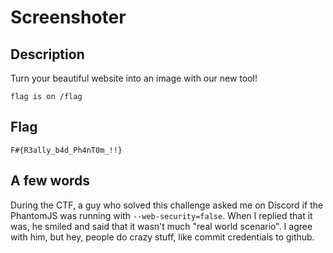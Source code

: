 # Screenshoter

## Description

Turn your beautiful website into an image with our new tool!

`flag is on /flag`

## Flag

    F#{R3ally_b4d_Ph4nT0m_!!}

## A few words

During the CTF, a guy who solved this challenge asked me on Discord if the PhantomJS was running with `--web-security=false`. When I replied that it was, he smiled and said that it wasn't much "real world scenario". I agree with him, but hey, people do crazy stuff, like commit credentials to github.
